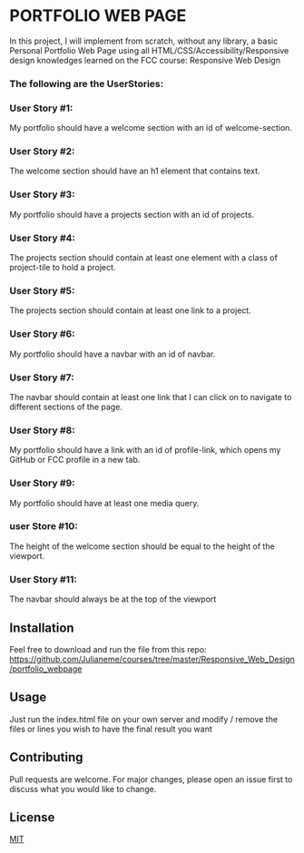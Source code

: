 # PORTFOLIO WEB PAGE

In this project, I will implement from scratch, without any library, a basic Personal Portfolio Web Page using all HTML/CSS/Accessibility/Responsive design knowledges learned on the FCC course: Responsive Web Design


### The following are the UserStories:

### User Story #1:
 My portfolio should have a welcome section with an id of welcome-section.

### User Story #2:
The welcome section should have an h1 element that contains text.

### User Story #3:
My portfolio should have a projects section with an id of projects.

### User Story #4:
The projects section should contain at least one element with a class of project-tile to hold a project.

### User Story #5:
The projects section should contain at least one link to a project.

### User Story #6:
My portfolio should have a navbar with an id of navbar.

### User Story #7:
The navbar should contain at least one link that I can click on to navigate to different sections of the page.

### User Story #8:
My portfolio should have a link with an id of profile-link, which opens my GitHub or FCC profile in a new tab.

### User Story #9:
My portfolio should have at least one media query.

### user Store #10:
The height of the welcome section should be equal to the height of the viewport.

### User Story #11:
The navbar should always be at the top of the viewport


## Installation

Feel free to download and run the file from this repo:
https://github.com/Julianeme/courses/tree/master/Responsive_Web_Design/portfolio_webpage


## Usage

Just run the index.html file on your own server and modify / remove the files or
lines you wish to have the final result you want

## Contributing
Pull requests are welcome. For major changes, please open an issue first to discuss what you would like to change.


## License
[MIT](https://choosealicense.com/licenses/mit/)
